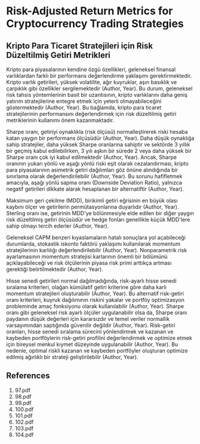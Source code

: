 # Risk-Adjusted Return Metrics for Cryptocurrency Trading Strategies

## Kripto Para Ticaret Stratejileri için Risk Düzeltilmiş Getiri Metrikleri

Kripto para piyasalarının kendine özgü özellikleri, geleneksel finansal varlıklardan farklı bir performans değerlendirme yaklaşımı gerektirmektedir. Kripto varlık getirileri, yüksek volatilite, ağır kuyruklar, aşırı basıklık ve çarpıklık gibi özellikler sergilemektedir (Author, Year). Bu durum, geleneksel risk tahsis yöntemlerinin basit bir uzantısının, kripto varlıklarını daha geniş yatırım stratejilerine entegre etmek için yeterli olmayabileceğini göstermektedir (Author, Year). Bu bağlamda, kripto para ticaret stratejilerinin performansını değerlendirmek için risk düzeltilmiş getiri metriklerinin kullanımı önem kazanmaktadır.

Sharpe oranı, getiriyi oynaklıkla (risk ölçüsü) normalleştirerek riski hesaba katan yaygın bir performans ölçüsüdür (Author, Year). Daha düşük oynaklığa sahip stratejiler, daha yüksek Sharpe oranlarına sahiptir ve sektörde 3 yıllık bir geçmiş kabul edilebilirken, 3 yılı aşkın bir sürede 2 veya daha yüksek bir Sharpe oranı çok iyi kabul edilmektedir (Author, Year). Ancak, Sharpe oranının yukarı yönlü ve aşağı yönlü riski eşit olarak cezalandırması, kripto para piyasalarının asimetrik getiri dağılımları göz önüne alındığında bir sınırlama olarak değerlendirilebilir (Author, Year). Bu sorunu hafifletmek amacıyla, aşağı yönlü sapma oranı (Downside Deviation Ratio), yalnızca negatif getirileri dikkate alarak hesaplanan bir alternatiftir (Author, Year).

Maksimum geri çekilme (MDD), birikimli getiri eğrisinin en büyük olası kaybını ölçer ve getirilerin permütasyonlarına duyarlıdır (Author, Year). Sterling oranı ise, getirinin MDD'ye bölünmesiyle elde edilen bir diğer yaygın risk düzeltilmiş getiri ölçüsüdür ve hedge fonları genellikle küçük MDD'lere sahip olmayı tercih ederler (Author, Year).

Geleneksel CAPM benzeri kıyaslamaların hatalı sonuçlara yol açabileceği durumlarda, stokastik iskonto faktörü yaklaşımı kullanılarak momentum stratejilerinin karlılığı değerlendirilebilir (Author, Year). Nonparametrik risk ayarlamasının momentum stratejisi karlarının önemli bir bölümünü açıklayabileceği ve risk ölçülerinin piyasa risk primi arttıkça artması gerektiği belirtilmektedir (Author, Year).

Hisse senedi getirileri normal dağılmadığında, risk-ayarlı hisse senedi sıralama kriterleri, olağan kümülatif getiri kriterine göre daha karlı momentum stratejileri oluşturabilir (Author, Year). Bu alternatif risk-getiri oranı kriterleri, kuyruk dağılımının riskini yakalar ve portföy optimizasyon probleminde amaç fonksiyonu olarak kullanılabilir (Author, Year). Sharpe oranı gibi geleneksel risk ayarlı ölçüler uygulanabilir olsa da, Sharpe oranı paydanın düşük değerleri için kararsızdır ve temel veriler normallik varsayımından saptığında güvenilir değildir (Author, Year). Risk-getiri oranları, hisse senedi sıralama sürecini yönlendirmek ve kazanan ve kaybeden portföylerin risk-getiri profilini değerlendirmek ve optimize etmek için bireysel menkul kıymet düzeyinde uygulanabilir (Author, Year). Bu nedenle, optimal riskli kazanan ve kaybeden portföyler oluşturan optimize edilmiş ağırlıklı bir strateji geliştirilebilir (Author, Year).


## References

1. 97.pdf
2. 98.pdf
3. 99.pdf
4. 100.pdf
5. 101.pdf
6. 102.pdf
7. 103.pdf
8. 104.pdf
